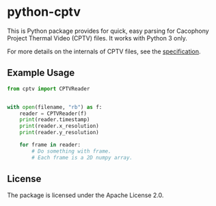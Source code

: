 # python-cptv

This is Python package provides for quick, easy parsing for Cacophony
Project Thermal Video (CPTV) files. It works with Python 3 only.

For more details on the internals of CPTV files, see the
[specification](https://github.com/TheCacophonyProject/go-cptv/blob/master/SPEC.md).

## Example Usage

```python
from cptv import CPTVReader


with open(filename, "rb") as f:
    reader = CPTVReader(f)
    print(reader.timestamp)
    print(reader.x_resolution)
    print(reader.y_resolution)

    for frame in reader:
        # Do something with frame.
        # Each frame is a 2D numpy array.

```

## License

The package is licensed under the Apache License 2.0.
